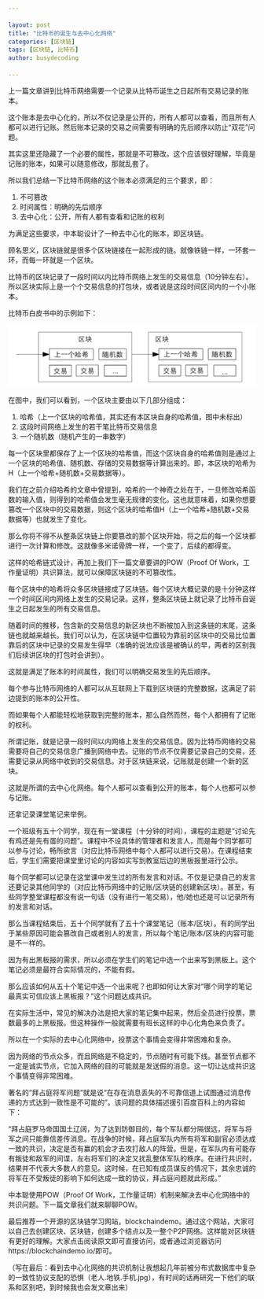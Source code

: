 ```yaml
---

layout: post
title: "比特币的诞生与去中心化网络"
categories: [区块链]
tags: [区块链, 比特币]
author: busydecoding

---
```


上一篇文章讲到比特币网络需要一个记录从比特币诞生之日起所有交易记录的账本。

这个账本是去中心化的，所以不仅记录是公开的，所有人都可以查看，而且所有人都可以进行记账。然后账本记录的交易之间需要有明确的先后顺序以防止“双花”问题。

其实这里还隐藏了一个必要的属性，那就是不可篡改。这个应该很好理解，毕竟是记账的账本，如果可以随意修改，那就乱套了。

所以我们总结一下比特币网络的这个账本必须满足的三个要求，即：

1. 不可篡改
2. 时间属性：明确的先后顺序
3. 去中心化：公开，所有人都有查看和记账的权利

为满足这些要求，中本聪设计了一种去中心化的账本，即区块链。

顾名思义，区块链就是很多个区块链接在一起形成的链。就像铁链一样，一环套一环，而每一环就是一个区块。

比特币的区块记录了一段时间以内比特币网络上发生的交易信息（10分钟左右）。所以区块实际上是一个个交易信息的打包块，或者说是这段时间区间内的一个小账本。

比特币白皮书中的示例如下：

![区块](/assets/img/posts/bitcoin_whitepaper_block.png)

在图中，我们可以看到，一个区块主要由以下几部分组成：

1. 哈希（上一个区块的哈希值，其实还有本区块自身的哈希值，图中未标出）
2. 这段时间网络上发生的若干笔比特币交易信息
3. 一个随机数（随机产生的一串数字）

每一个区块里都保存了上一个区块的哈希值，而这个区块自身的哈希值则是通过上一个区块的哈希值、随机数、存储的交易数据等计算出来的。即，本区块的哈希为H（上一个哈希+随机数+交易数据等）。

我们在之前介绍哈希的文章中曾提到，哈希的一个神奇之处在于，一旦修改哈希函数的输入值，则得到的哈希值会发生毫无规律的变化。这也就意味着，如果你想要篡改一个区块中的交易数据，则这个区块的哈希值H（上一个哈希+随机数+交易数据等）也就发生了变化。

那么你将不得不从整条区块链上你要篡改的那个区块开始，将之后的每一个区块都进行一次计算和修改。这就像多米诺骨牌一样，一个变了，后续的都得变。

这样的哈希链式设计，再加上我们下一篇文章要讲的POW（Proof Of Work，工作量证明）共识算法，就可以保障区块链的不可篡改性。

每个区块中的哈希将众多区块链接成了区块链。每个区块大概记录的是十分钟这样一个时间区间内网络上发生的交易记录。这样，整条区块链上就记录了比特币自诞生之日起发生的所有交易信息。

随着时间的推移，包含新的交易信息的新区块也不断被加入到这条链的末尾，这条链也就越来越长。我们可以认为，在区块链中位置较为靠前的区块中的交易比位置靠后的区块中记录的交易发生得早（准确的说法应该是被确认的早，两者的区别我们后续讲区块的打包时会讲到）。

这就是满足了账本的时间属性，我们可以明确交易发生的先后顺序。

每个参与比特币网络的人都可以从互联网上下载到区块链的完整数据，这满足了前边提到的账本的公开性。

而如果每个人都能轻松地获取到完整的账本，那么自然而然，每个人都拥有了记账的权利。

所谓记账，就是记录一段时间以内网络上发生的交易信息。因为比特币网络的交易需要将自己的交易信息广播到网络中去。记账的节点不仅需要记录自己的交易，还需要记录从网络中收到的交易信息。对于区块链来说，记账就是创建一个新的区块。

这就是所谓的去中心化网络。每个人都可以查看到公开的账本，每个人也都可以参与记账。

还拿记录课堂笔记来举例。

一个班级有五十个同学，现在有一堂课程（十分钟的时间），课程的主题是“讨论先有鸡还是先有蛋的问题”。课程中不设具体的管理者和发言人，而是每个同学都可以参与讨论，畅所欲言（对应比特币网络中每个人都可以进行交易）。在课程结束后，学生们需要把课堂里讨论的内容如实写到教室后边的黑板报里进行公示。

每个同学都可以记录在这堂课中发生过的所有发言和对话。不仅是记录自己的发言还要记录其他同学的（对应比特币网络中的记账/区块链的创建新区块）。甚至，有些同学整堂课程都没有说一句话（没有进行一笔交易），他/她也还是可以记录所有的发言和对话。

那么当课程结束后，五十个同学就有了五十个课堂笔记（账本/区块）。有的同学出于某些原因可能会篡改自己或者别人的发言，所以每个笔记/账本/区块的内容可能是不一样的。

因为有出黑板报的需求，所以必须在学生们的笔记中选一个出来写到黑板上。这个笔记必须是最符合实际情况的，不能有假。

那么应该如何从五十个笔记中选一个出来呢？也即如何让大家对“哪个同学的笔记最真实可信应该上黑板报？”这个问题达成共识。

在实际生活中，常见的解决办法是把大家的笔记集中起来，然后全员进行投票，票数最多的上黑板报。但这种操作一般就需要有班长这样的中心化角色来负责了。

所以在一个实际的去中心化网络中，投票这个事情会变得非常困难和复杂。

因为网络的节点众多，而且网络是不稳定的，节点随时有可能下线。甚至节点都不一定是诚实节点，它加入网络的目的可能就是发送假的消息。这一切让达成共识这个事情变得非常困难。

著名的“拜占庭将军问题”就是说“在存在消息丢失的不可靠信道上试图通过消息传递的方式达到一致性是不可能的”。该问题的具体描述援引百度百科上的内容如下：

“拜占庭罗马帝国国土辽阔，为了达到防御目的，每个军队都分隔很远，将军与将军之间只能靠信差传消息。在战争的时候，拜占庭军队内所有将军和副官必须达成一致的共识，决定是否有赢的机会才去攻打敌人的阵营。但是，在军队内有可能存有叛徒和敌军的间谍，左右将军们的决定又扰乱整体军队的秩序。在进行共识时，结果并不代表大多数人的意见。这时候，在已知有成员谋反的情况下，其余忠诚的将军在不受叛徒的影响下如何达成一致的协议，拜占庭问题就此形成。”

中本聪使用POW（Proof Of Work，工作量证明）机制来解决去中心化网络中的共识问题。下一篇文章我们就来聊聊POW。

最后推荐一个开源的区块链学习网站，blockchaindemo。通过这个网站，大家可以自己去创建区块、区块链，创建多个结点以及一整个P2P网络。这样能对区块链有更好的理解。大家点击阅读原文即可直接访问，或者通过浏览器访问https://blockchaindemo.io/即可。

（写在最后：看到去中心化网络的共识机制让我想起几年前被分布式数据库中复杂的一致性协议支配的恐惧（老人.地铁.手机.jpg），有时间的话再研究一下他们的联系和区别吧，到时候我也会发文章出来）